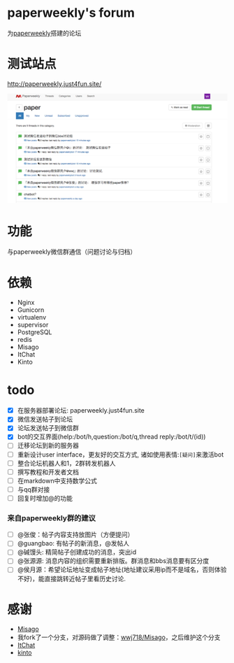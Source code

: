 # paperweekly's forum
为[paperweekly](https://zhuanlan.zhihu.com/paperweekly#!)搭建的论坛



# 测试站点
http://paperweekly.just4fun.site/

![](https://raw.githubusercontent.com/wwj718/gif_bed/master/paperweekly_forum.png)

# 功能
与paperweekly微信群通信（问题讨论与归档）

# 依赖
*  Nginx
*  Gunicorn
*  virtualenv
*  supervisor 
*  PostgreSQL 
*  redis
*  Misago
*  ItChat
*  Kinto

# todo
- [x] 在服务器部署论坛: paperweekly.just4fun.site
- [x] 微信发送帖子到论坛
- [x] 论坛发送帖子到微信群
- [x] bot的交互界面(help:/bot/h,question:/bot/q,thread reply:/bot/t/(id))
- [ ] 迁移论坛到新的服务器
- [ ] 重新设计user interface，更友好的交互方式, 诸如使用表情:`[疑问]`来激活bot
- [ ] 整合论坛机器人和1，2群转发机器人
- [ ] 撰写教程和开发者文档
- [ ] 在markdown中支持数学公式
- [ ] 与qq群对接
- [ ] 回复时增加@的功能

### 来自paperweekly群的建议
- [ ] @张俊：帖子内容支持放图片（方便提问）
- [ ] @guangbao: 有帖子的新消息，@发帖人
- [ ] @碱馒头: 精简帖子创建成功的消息，突出id
- [ ] @张源源: 消息内容的组织需要重新排版。群消息和bbs消息要有区分度
- [ ] @侯月源：希望论坛地址变成帖子地址(地址建议采用ip而不是域名，否则体验不好)，能直接跳转近帖子里看历史讨论. 

# 感谢
*  [Misago](https://github.com/rafalp/Misago)
  *  我fork了一个分支，对源码做了调整：[wwj718/Misago](https://github.com/wwj718/Misago/tree/wwj_master)，之后维护这个分支
*  [ItChat](https://github.com/littlecodersh/ItChat)
*  [kinto](https://github.com/Kinto/kinto)
